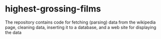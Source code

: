 # highest-grossing-films
The repository contains code for fetching (parsing) data from the wikipedia page, cleaning data, inserting it to a database, and a web site for displaying the data

